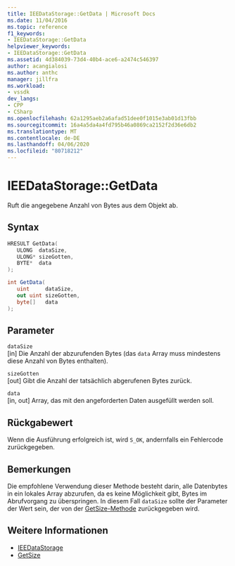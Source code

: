 ```yaml
---
title: IEEDataStorage::GetData | Microsoft Docs
ms.date: 11/04/2016
ms.topic: reference
f1_keywords:
- IEEDataStorage::GetData
helpviewer_keywords:
- IEEDataStorage::GetData
ms.assetid: 4d384039-73d4-40b4-ace6-a2474c546397
author: acangialosi
ms.author: anthc
manager: jillfra
ms.workload:
- vssdk
dev_langs:
- CPP
- CSharp
ms.openlocfilehash: 62a1295aeb2a6afad51dee0f1015e3ab01d13fbb
ms.sourcegitcommit: 16a4a5da4a4fd795b46a0869ca2152f2d36e6db2
ms.translationtype: MT
ms.contentlocale: de-DE
ms.lasthandoff: 04/06/2020
ms.locfileid: "80718212"
---
```

# <a name="ieedatastoragegetdata"></a>IEEDataStorage::GetData
Ruft die angegebene Anzahl von Bytes aus dem Objekt ab.

## <a name="syntax"></a>Syntax

```cpp
HRESULT GetData(
   ULONG  dataSize,
   ULONG* sizeGotten,
   BYTE*  data
);
```

```csharp
int GetData(
   uint     dataSize,
   out uint sizeGotten,
   byte[]   data
);
```

## <a name="parameters"></a>Parameter
`dataSize`\
[in] Die Anzahl der abzurufenden Bytes (das `data` Array muss mindestens diese Anzahl von Bytes enthalten).

`sizeGotten`\
[out] Gibt die Anzahl der tatsächlich abgerufenen Bytes zurück.

`data`\
[in, out] Array, das mit den angeforderten Daten ausgefüllt werden soll.

## <a name="return-value"></a>Rückgabewert
 Wenn die Ausführung erfolgreich ist, wird `S_OK`, andernfalls ein Fehlercode zurückgegeben.

## <a name="remarks"></a>Bemerkungen
 Die empfohlene Verwendung dieser Methode besteht darin, alle Datenbytes in ein lokales Array abzurufen, da es keine Möglichkeit gibt, Bytes im Abrufvorgang zu überspringen. In diesem Fall `dataSize` sollte der Parameter der Wert sein, der von der [GetSize-Methode](../../../extensibility/debugger/reference/ieedatastorage-getsize.md) zurückgegeben wird.

## <a name="see-also"></a>Weitere Informationen
- [IEEDataStorage](../../../extensibility/debugger/reference/ieedatastorage.md)
- [GetSize](../../../extensibility/debugger/reference/ieedatastorage-getsize.md)
